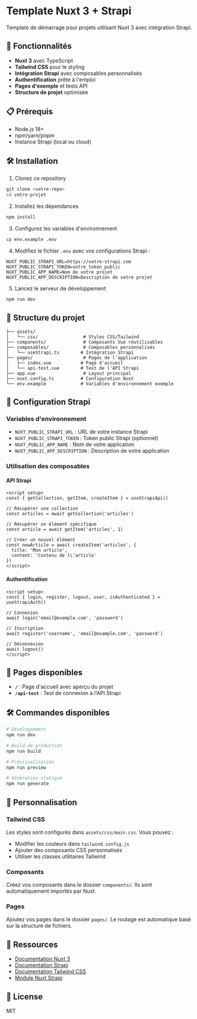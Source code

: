 # Template Nuxt 3 + Strapi

Template de démarrage pour projets utilisant Nuxt 3 avec intégration Strapi.

## 🚀 Fonctionnalités

- **Nuxt 3** avec TypeScript
- **Tailwind CSS** pour le styling
- **Intégration Strapi** avec composables personnalisés
- **Authentification** prête à l'emploi
- **Pages d'exemple** et tests API
- **Structure de projet** optimisée

## 📋 Prérequis

- Node.js 18+ 
- npm/yarn/pnpm
- Instance Strapi (local ou cloud)

## 🛠 Installation

1. Clonez ce repository
```bash
git clone <votre-repo>
cd votre-projet
```

2. Installez les dépendances
```bash
npm install
```

3. Configurez les variables d'environnement
```bash
cp env.example .env
```

4. Modifiez le fichier `.env` avec vos configurations Strapi :
```env
NUXT_PUBLIC_STRAPI_URL=https://votre-strapi.com
NUXT_PUBLIC_STRAPI_TOKEN=votre_token_public
NUXT_PUBLIC_APP_NAME=Nom de votre projet
NUXT_PUBLIC_APP_DESCRIPTION=Description de votre projet
```

5. Lancez le serveur de développement
```bash
npm run dev
```

## 📁 Structure du projet

```
├── assets/
│   └── css/                 # Styles CSS/Tailwind
├── components/              # Composants Vue réutilisables
├── composables/             # Composables personnalisés
│   └── useStrapi.ts        # Intégration Strapi
├── pages/                   # Pages de l'application
│   ├── index.vue           # Page d'accueil
│   └── api-test.vue        # Test de l'API Strapi
├── app.vue                  # Layout principal
├── nuxt.config.ts          # Configuration Nuxt
└── env.example             # Variables d'environnement exemple
```

## 🔧 Configuration Strapi

### Variables d'environnement

- `NUXT_PUBLIC_STRAPI_URL` : URL de votre instance Strapi
- `NUXT_PUBLIC_STRAPI_TOKEN` : Token public Strapi (optionnel)
- `NUXT_PUBLIC_APP_NAME` : Nom de votre application
- `NUXT_PUBLIC_APP_DESCRIPTION` : Description de votre application

### Utilisation des composables

#### API Strapi

```vue
<script setup>
const { getCollection, getItem, createItem } = useStrapiApi()

// Récupérer une collection
const articles = await getCollection('articles')

// Récupérer un élément spécifique
const article = await getItem('articles', 1)

// Créer un nouvel élément
const newArticle = await createItem('articles', {
  title: 'Mon article',
  content: 'Contenu de l\'article'
})
</script>
```

#### Authentification

```vue
<script setup>
const { login, register, logout, user, isAuthenticated } = useStrapiAuth()

// Connexion
await login('email@example.com', 'password')

// Inscription
await register('username', 'email@example.com', 'password')

// Déconnexion
await logout()
</script>
```

## 📖 Pages disponibles

- **`/`** : Page d'accueil avec aperçu du projet
- **`/api-test`** : Test de connexion à l'API Strapi

## 🛠 Commandes disponibles

```bash
# Développement
npm run dev

# Build de production
npm run build

# Prévisualisation
npm run preview

# Génération statique
npm run generate
```

## 🎨 Personnalisation

### Tailwind CSS

Les styles sont configurés dans `assets/css/main.css`. Vous pouvez :
- Modifier les couleurs dans `tailwind.config.js`
- Ajouter des composants CSS personnalisés
- Utiliser les classes utilitaires Tailwind

### Composants

Créez vos composants dans le dossier `components/`. Ils sont automatiquement importés par Nuxt.

### Pages

Ajoutez vos pages dans le dossier `pages/`. Le routage est automatique basé sur la structure de fichiers.

## 🔗 Ressources

- [Documentation Nuxt 3](https://nuxt.com)
- [Documentation Strapi](https://strapi.io)
- [Documentation Tailwind CSS](https://tailwindcss.com)
- [Module Nuxt Strapi](https://strapi.nuxtjs.org)

## 📝 License

MIT
